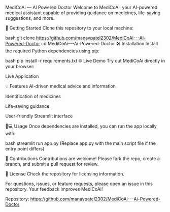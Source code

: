 MediCoAi — AI Powered Doctor
Welcome to MediCoAi, your AI-powered medical assistant capable of providing guidance on medicines, life-saving suggestions, and more.

🚀 Getting Started
Clone this repository to your local machine:

bash
git clone https://github.com/manavpatel2302/MediCoAi---Ai-Powered-Doctor
cd MediCoAi---Ai-Powered-Doctor
🛠 Installation
Install the required Python dependencies using pip:

bash
pip install -r requirements.txt
🌐 Live Demo
Try out MediCoAi directly in your browser:

Live Application

💡 Features
AI-driven medical advice and information

Identification of medicines

Life-saving guidance

User-friendly Streamlit interface

👨💻 Usage
Once dependencies are installed, you can run the app locally with:

bash
streamlit run app.py
(Replace app.py with the main script file if the entry point differs)

🤝 Contributions
Contributions are welcome! Please fork the repo, create a branch, and submit a pull request for review.

📄 License
Check the repository for licensing information.

For questions, issues, or feature requests, please open an issue in this repository. Your feedback improves MediCoAi!

Repository: https://github.com/manavpatel2302/MediCoAi---Ai-Powered-Doctor

